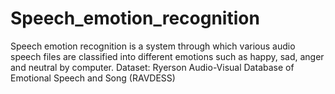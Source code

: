 # Speech_emotion_recognition
Speech emotion recognition is a system through which various audio speech files are classified into different emotions such as happy, sad, anger and neutral by computer.
Dataset:
Ryerson Audio-Visual Database of Emotional Speech and Song (RAVDESS) 
